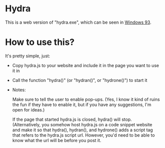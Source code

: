 # Hydra
This is a web version of "hydra.exe", which can be seen in [Windows 93](http://www.windows93.net "Windows 93").

# How to use this?
It's pretty simple, just:
* Copy hydra.js to your website and include it in the page you want to use it in
* Call the function "hydra()" (or "hydran()", or "hydrone()") to start it
* Notes:

   Make sure to tell the user to enable pop-ups. (Yes, I know it kind of ruins the fun if they have to enable it, but if you have any
   suggestions, I'm open for ideas.)

   If the page that started hydra.js is closed, hydra() will stop. (Alternatively, you somehow host hydra.js on a code snippet website
   and make it so that hydra(), hydran(), and hydrone() adds a script tag that refers to the hydra.js script url. However, you'd
   need to be able to know what the url will be before you post it.

